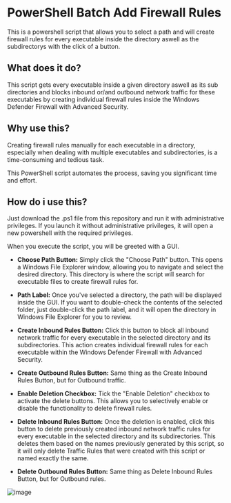 # PowerShell Batch Add Firewall Rules
This is a powershell script that allows you to select a path and will create firewall rules for every executable inside the directory aswell as the subdirectorys with the click of a button.
## What does it do?
This script gets every executable inside a given directory aswell as its sub directories and blocks inbound or/and outbound network traffic for these executables by creating individual firewall rules inside the Windows Defender Firewall with Advanced Security.
## Why use this?
Creating firewall rules manually for each executable in a directory, especially when dealing with multiple executables and subdirectories, is a time-consuming and tedious task. 

This PowerShell script automates the process, saving you significant time and effort. 
## How do i use this?
Just download the .ps1 file from this repository and run it with administrative privileges. 
If you launch it without administrative privileges, it will open a new powershell with the required privileges.

When you execute the script, you will be greeted with a GUI.

- **Choose Path Button:** Simply click the "Choose Path" button. This opens a Windows File Explorer window, allowing you to navigate and select the desired directory. This directory is where the script will search for executable files to create firewall rules for.

- **Path Label:** Once you've selected a directory, the path will be displayed inside the GUI. If you want to double-check the contents of the selected folder, just double-click the path label, and it will open the directory in Windows File Explorer for you to review.
  
- **Create Inbound Rules Button:** Click this button to block all inbound network traffic for every executable in the selected directory and its subdirectories. This action creates individual firewall rules for each executable within the Windows Defender Firewall with Advanced Security.
  
- **Create Outbound Rules Button:** Same thing as the Create Inbound Rules Button, but for Outbound traffic.

- **Enable Deletion Checkbox:** Tick the "Enable Deletion" checkbox to activate the delete buttons. This allows you to selectively enable or disable the functionality to delete firewall rules.

- **Delete Inbound Rules Button:** Once the deletion is enabled, click this button to delete previously created inbound network traffic rules for every executable in the selected directory and its subdirectories. This deletes them based on the names previously generated by this script, so it will only delete Traffic Rules that were created with this script or named exactly the same.

- **Delete Outbound Rules Button:** Same thing as Delete Inbound Rules Button, but for Outbound rules.

![image](https://github.com/user-attachments/assets/79952c0e-1a24-4860-af1f-54184ec02230)
